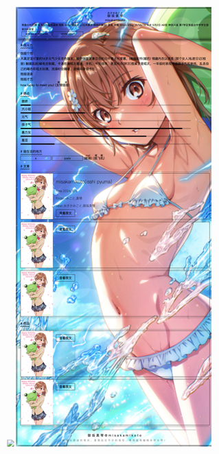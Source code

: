 <img src="https://github.com/mikot0/homepage/blob/main/1.png?raw=true">
<img src="https://github.com/mikot0/homepage/blob/main/2.png?raw=true">